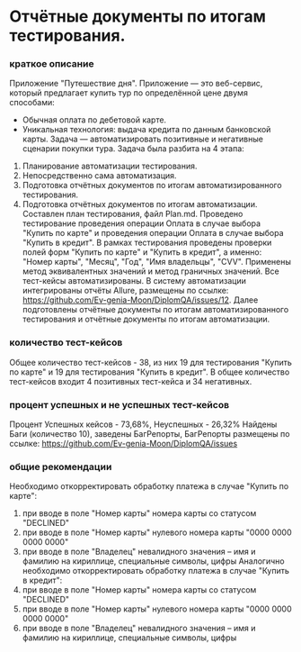 # Отчётные документы по итогам тестирования.

### краткое описание
Приложение "Путешествие дня".
Приложение — это веб-сервис, который предлагает купить тур по определённой цене двумя способами:
- Обычная оплата по дебетовой карте.
- Уникальная технология: выдача кредита по данным банковской карты.
Задача — автоматизировать позитивные и негативные сценарии покупки тура.
Задача была разбита на 4 этапа:
1. Планирование автоматизации тестирования.
2. Непосредственно сама автоматизация.
3. Подготовка отчётных документов по итогам автоматизированного тестирования.
4. Подготовка отчётных документов по итогам автоматизации.
Составлен план тестирования, файл Plan.md.
Проведено тестирование проведения операции Оплата в случае выбора "Купить по карте" 
и проведения операции Оплата в случае выбора "Купить в кредит". 
В рамках тестирования проведены проверки полей форм "Купить по карте" и "Купить в кредит",
а именно: 
"Номер карты", 
"Месяц", 
"Год", 
"Имя владельцы", 
"CVV".
Применены метод эквивалентных значений и метод граничных значений.
Все тест-кейсы автоматизированы.
В систему автоматизации интегрированы отчёты Allure, размещены по ссылке: https://github.com/Ev-genia-Moon/DiplomQA/issues/12.
Далее подготовлены отчётные документы по итогам автоматизированного тестирования
и отчётные документы по итогам автоматизации.

### количество тест-кейсов
Общее количество тест-кейсов - 38, из них 19 для тестирования "Купить по карте" и 19 для тестирования "Купить в кредит".
В общее количество тест-кейсов входит 4 позитивных тест-кейса и 34 негативных.

### процент успешных и не успешных тест-кейсов
Процент Успешных кейсов - 73,68%,
Неуспешных - 26,32%
Найдены Баги (количество 10), заведены БагРепорты, БагРепорты размещены по ссылке: https://github.com/Ev-genia-Moon/DiplomQA/issues

### общие рекомендации
Необходимо откорректировать обработку платежа в случае "Купить по карте":
1. при вводе в поле "Номер карты" номера карты со статусом "DECLINED"
2. при вводе в поле "Номер карты" нулевого номера карты "0000 0000 0000 0000"
3. при вводе в поле "Владелец" невалидного значения – имя и фамилию на кириллице, специальные символы, цифры
Аналогично необходимо откорректировать обработку платежа в случае "Купить в кредит":
1. при вводе в поле "Номер карты" номера карты со статусом "DECLINED"
2. при вводе в поле "Номер карты" нулевого номера карты "0000 0000 0000 0000"
3. при вводе в поле "Владелец" невалидного значения – имя и фамилию на кириллице, специальные символы, цифры